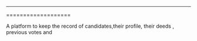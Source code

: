 -------------------
===================

A platform to keep the record of candidates,their profile, their deeds , previous votes and 
